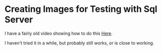 # Creating Images for Testing with Sql Server

I have a fairly old video showing how to do this [Here](https://www.youtube.com/watch?v=tWmUJs_tu_g&t=990s).

I haven't tried it in a while, but probably still works, or is close to working.